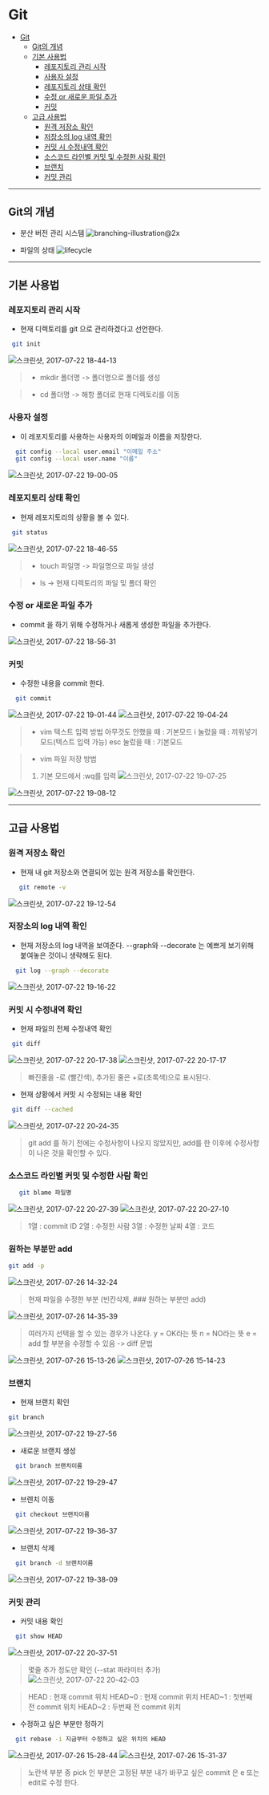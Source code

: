  # Git

<!-- toc orderedList:0 depthFrom:1 depthTo:6 -->

* [Git](#git)
  * [Git의 개념](#git의-개념)
  * [기본 사용법](#기본-사용법)
    * [레포지토리 관리 시작](#레포지토리-관리-시작)
    * [사용자 설정](#사용자-설정)
    * [레포지토리 상태 확인](#레포지토리-상태-확인)
    * [수정 or 새로운 파일 추가](#수정-or-새로운-파일-추가)
    * [커밋](#커밋)
  * [고급 사용법](#고급-사용법)
    * [원격 저장소 확인](#원격-저장소-확인)
    * [저장소의 log 내역 확인](#저장소의-log-내역-확인)
    * [커밋 시 수정내역 확인](#커밋-시-수정내역-확인)
    * [소스코드 라인별 커밋 및 수정한 사람 확인](#소스코드-라인별-커밋-및-수정한-사람-확인)
    * [브랜치](#브랜치)
    * [커밋 관리](#커밋-관리)

<!-- tocstop -->

---

 ## Git의 개념

 - 분산 버전 관리 시스템
 ![branching-illustration@2x](http://i.imgur.com/lH5j8w8.png)

 - 파일의 상태
 ![lifecycle](http://i.imgur.com/fFY8CuP.png)

 ---

 ## 기본 사용법

 ### 레포지토리 관리 시작

 - 현재 디렉토리를 git 으로 관리하겠다고 선언한다.

 ```bash
  git init
 ```
 ![스크린샷, 2017-07-22 18-44-13](http://i.imgur.com/0geV6DJ.png)


 > - mkdir 폴더명
    ->  폴더명으로 폴더를 생성

>  - cd 폴더명
    -> 해항 폴더로 현재 디렉토리를 이동

 ### 사용자 설정
- 이 레포지토리를 사용하는 사용자의 이메일과 이름을 저장한다.

```bash
  git config --local user.email "이메일 주소"
  git config --local user.name "이름"
```

![스크린샷, 2017-07-22 19-00-05](http://i.imgur.com/G20vKPC.png)

 ### 레포지토리 상태 확인

- 현재 레포지토리의 상황을 볼 수 있다.

 ```bash
  git status
 ```
 ![스크린샷, 2017-07-22 18-46-55](http://i.imgur.com/fGvrEgb.png)


 > - touch 파일명
    -> 파일명으로 파일 생성

 > - ls
    -> 현재 디렉토리의 파일 및 폴더 확인  

  ### 수정 or 새로운 파일 추가
  - commit 을 하기 위해 수정하거나 새롭게 생성한 파일을 추가한다.

  ![스크린샷, 2017-07-22 18-56-31](http://i.imgur.com/aMNiXFJ.png)

  ### 커밋
  - 수정한 내용을 commit 한다.

  ```bash
    git commit
  ```
  ![스크린샷, 2017-07-22 19-01-44](http://i.imgur.com/alPxF9b.png)
  ![스크린샷, 2017-07-22 19-04-24](http://i.imgur.com/FWk6Ags.png)

  >* vim 텍스트 입력 방법
  아무것도 안했을 때  : 기본모드
  i 눌렀을 때 : 끼워넣기 모드(텍스트 입력 가능)
  esc 눌렀을 때 : 기본모드

  > * vim 파일 저장 방법
  > 1) 기본 모드에서 :wq를 입력
  >![스크린샷, 2017-07-22 19-07-25](http://i.imgur.com/jupQwdm.png)

  ![스크린샷, 2017-07-22 19-08-12](http://i.imgur.com/iXhWKFL.png)

---

  ## 고급 사용법

  ### 원격 저장소 확인
   * 현재 내 git 저장소와 연결되어 있는 원격 저장소를 확인한다.

   ```bash
      git remote -v
   ```

   ![스크린샷, 2017-07-22 19-12-54](http://i.imgur.com/e3xITsu.png)


   ### 저장소의 log 내역 확인
   * 현재 저장소의 log 내역을 보여준다. --graph와 --decorate 는 예쁘게 보기위해 붙여놓은 것이니 생략해도 된다.

  ```bash
    git log --graph --decorate
  ```

   ![스크린샷, 2017-07-22 19-16-22](http://i.imgur.com/fQA3h6F.png)

   ### 커밋 시 수정내역 확인

   * 현재 파일의 전체 수정내역 확인

   ```bash
    git diff

   ```
   ![스크린샷, 2017-07-22 20-17-38](http://i.imgur.com/Ykw5O3r.png)
   ![스크린샷, 2017-07-22 20-17-17](http://i.imgur.com/A1LowM6.png)

   > 빠진줄을 -로 (빨간색), 추가된 줄은 +로(초록색)으로 표시된다.

   * 현재 상황에서 커밋 시 수정되는 내용 확인

   ```bash
    git diff --cached

   ```

   ![스크린샷, 2017-07-22 20-24-35](http://i.imgur.com/XYtvo2f.png)

   >git add 를 하기 전에는 수정사항이 나오지 않았지만, add를 한 이후에 수정사항이 나온 것을 확인할 수 있다.

   ### 소스코드 라인별 커밋 및 수정한 사람 확인

   ```bash
      git blame 파일명

   ```

   ![스크린샷, 2017-07-22 20-27-39](http://i.imgur.com/AMJY0OD.png)
   ![스크린샷, 2017-07-22 20-27-10](http://i.imgur.com/rvfZvJu.png)

   >1열 : commit ID
   2열 : 수정한 사람
   3열 : 수정한 날짜
   4열 : 코드

   ### 원하는 부분만 add
   ```bash
   git add -p

   ```

   ![스크린샷, 2017-07-26 14-32-24](http://i.imgur.com/XkUBRg7.png)
   > 현재 파일을 수정한 부분 (빈칸삭제,  ### 원하는 부분만 add)

   ![스크린샷, 2017-07-26 14-35-39](http://i.imgur.com/YwO1Aex.png)
   > 여러가지 선택을 할 수 있는 경우가 나온다.
   > y = OK라는 뜻
   > n = NO라는 뜻
   > e = add 할 부분을 수정할 수 있음 -> diff 문법

   ![스크린샷, 2017-07-26 15-13-26](http://i.imgur.com/WiAKXtv.png)
   ![스크린샷, 2017-07-26 15-14-23](http://i.imgur.com/yhKDaF5.png)

   ### 브랜치
   * 현재 브랜치 확인

   ```bash
   git branch

   ```


  ![스크린샷, 2017-07-22 19-27-56](http://i.imgur.com/qwQ8ojZ.png)

  * 새로운 브랜치 생성

  ```bash
    git branch 브랜치이름

  ```
  ![스크린샷, 2017-07-22 19-29-47](http://i.imgur.com/gsO14I7.png)

  * 브렌치 이동

  ```bash
    git checkout 브랜치이름

  ```
  ![스크린샷, 2017-07-22 19-36-37](http://i.imgur.com/zmbFdVu.png)

  * 브랜치 삭제

  ```bash
    git branch -d 브랜치이름

  ```
 ![스크린샷, 2017-07-22 19-38-09](http://i.imgur.com/dZGbdsQ.png)


  ### 커밋 관리

  * 커밋 내용 확인

  ```bash
    git show HEAD

  ```

  ![스크린샷, 2017-07-22 20-37-51](http://i.imgur.com/Z7fZA4H.png)

  > 몇줄 추가 정도만 확인  (--stat 파라미터 추가)
  ![스크린샷, 2017-07-22 20-42-03](http://i.imgur.com/t7rmLWw.png)

  > HEAD : 현재 commit 위치
  > HEAD~0 : 현재 commit 위치
  > HEAD~1 : 첫번째 전 commit 위치
  > HEAD~2 : 두번째 전 commit 위치

  * 수정하고 싶은 부분만 정하기
  ```bash
    git rebase -i 지금부터 수정하고 싶은 위치의 HEAD

  ```
  ![스크린샷, 2017-07-26 15-28-44](http://i.imgur.com/lHFEKjh.png)
  ![스크린샷, 2017-07-26 15-31-37](http://i.imgur.com/rTCQK0C.png)
  > 노란색 부분 중 pick 인 부분은 고정된 부분
  > 내가 바꾸고 싶은 commit 은 e 또는 edit로 수정 한다.
